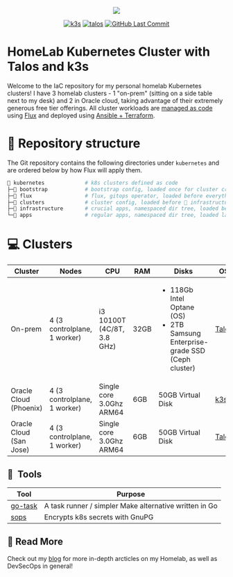 <p align="center">
  <a><img src="https://avatars.githubusercontent.com/u/61287648" /></a>
  <div align="center">
    <a href="https://k3s.io/"><img alt="k3s" src="https://img.shields.io/badge/k3s-v1.28.3-orange?logo=kubernetes&logoColor=white&style=flat-square"></a>
    <a href="https://talos.dev"><img alt="talos" src="https://img.shields.io/badge/OS-Talos-success?logo=kubernetes&logoColor=white&style=flat-square"></a>
    <a href="https://github.com/neilmfrench/homelab-prod/commits/main"><img alt="GitHub Last Commit" src="https://img.shields.io/github/last-commit/neilmfrench/homelab-prod?logo=git&logoColor=white&color=purple&style=flat-square"></a>
  </div>
</p>

#  HomeLab Kubernetes Cluster with Talos and k3s

Welcome to the IaC repository for my personal homelab Kubernetes clusters! I have 3 homelab clusters - 1 "on-prem" (sitting on a side table next to my desk) and 2 in Oracle cloud, taking advantage of their extremely generous free tier offerings. All cluster workloads are [managed as code](https://github.com/neilmfrench/homelab-prod/tree/main/kubernetes) using [Flux](https://github.com/fluxcd/flux2) and deployed using [Ansible + Terraform](https://github.com/neilmfrench/homelab-prod/tree/main/provision). 

# 📁 Repository structure

The Git repository contains the following directories under `kubernetes` and are ordered below by how Flux will apply them.

```sh
📁 kubernetes             # k8s clusters defined as code
├─📁 bootstrap            # bootstrap config, loaded once for cluster creation
├─📁 flux                 # flux, gitops operator, loaded before everything
├─📁 clusters             # cluster config, loaded before 📁 infrastructure and 📁 apps
├─📁 infrastructure       # crucial apps, namespaced dir tree, loaded before 📁 apps
└─📁 apps                 # regular apps, namespaced dir tree, loaded last
```

# 💻 Clusters

| Cluster     | Nodes    | CPU | RAM | Disks | OS | Networking | Storage | 
|----------|----------|-----|-----|-------|----|------------|---------|
| On-prem     | 4 (3 controlplane, 1 worker) | i3 10100T (4C/8T, 3.8 GHz) | 32GB | <ul><li>118Gb Intel Optane (OS)</li> <li>2TB Samsung Enterprise-grade SSD (Ceph cluster)</li></ul>| [Talos](https://github.com/siderolabs/talos) | [Cilium](https://github.com/cilium/cilium) | [Rook-ceph](https://github.com/rook/rook) |
| Oracle Cloud (Phoenix) | 4 (3 controlplane, 1 worker) | Single core 3.0Ghz ARM64 | 6GB | 50GB Virtual Disk | [k3s](https://k3s.io) | [Calico](https://github.com/projectcalico/calico) | [Longhorn](https://github.com/longhorn/longhorn) |
| Oracle Cloud (San Jose) | 4 (3 controlplane, 1 worker) | Single core 3.0Ghz ARM64 | 6GB | 50GB Virtual Disk | [Talos](https://github.com/siderolabs/talos) | [Cilium](https://github.com/cilium/cilium) | [OpenEBS Jiva](https://github.com/openebs/jiva) |

## :wrench:&nbsp; Tools

| Tool                                                               | Purpose                                                             |
|--------------------------------------------------------------------|---------------------------------------------------------------------|
| [go-task](https://github.com/go-task/task)                         | A task runner / simpler Make alternative written in Go              |
| [sops](https://github.com/mozilla/sops)                            | Encrypts k8s secrets with GnuPG                                     |

## 📖 Read More
Check out my [blog](https://blog.neilfren.ch/) for more in-depth arcticles on my Homelab, as well as DevSecOps in general!

